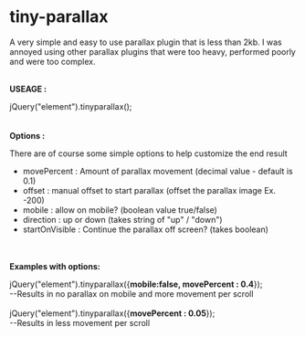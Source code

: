 # tiny-parallax
A very simple and easy to use parallax plugin that is less than 2kb. I was annoyed using other parallax plugins that were too heavy, performed poorly and were too complex.



<br>
<b>USEAGE :</b>

jQuery("element").tinyparallax();
<br>
<br>
<br>
<b>Options :</b>

There are of course some simple options to help customize the end result

<ul>
<li>movePercent : Amount of parallax movement (decimal value - default is 0.1)</li>
<li>offset : manual offset to start parallax (offset the parallax image Ex. -200)</li>
<li>mobile : allow on mobile? (boolean value true/false)</li>
<li>direction : up or down (takes string of "up" / "down")</li>
<li>startOnVisible : Continue the parallax off screen? (takes boolean)</li>
</ul>
<br>
<br>
<b>Examples with options:</b>

jQuery("element").tinyparallax({<b>mobile:false, movePercent : 0.4</b>});<br>
--Results in no parallax on mobile and more movement per scroll
<br><br>
jQuery("element").tinyparallax({<b>movePercent : 0.05</b>});<br>
--Results in less movement per scroll
